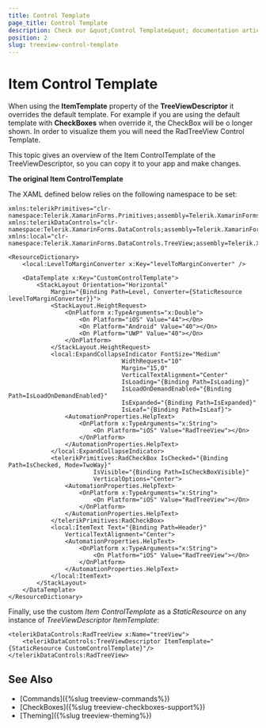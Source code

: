 ```yaml
---
title: Control Template
page_title: Control Template
description: Check our &quot;Control Template&quot; documentation article for Telerik TreeView for Xamarin control.
position: 2
slug: treeview-control-template
---
```


# Item Control Template

When using the **ItemTemplate** property of the **TreeViewDescriptor** it overrides the default template. For example if you are using the default template with **CheckBoxes** when override it, the CheckBox will be o longer shown. In order to visualize them you will need the RadTreeView Control Template.

This topic gives an overview of the Item ControlTemplate of the TreeViewDescriptor, so you can copy it to your app and make changes.

**The original Item ControlTemplate**

The XAML defined below relies on the following namespace to be set:

```XAML
xmlns:telerikPrimitives="clr-namespace:Telerik.XamarinForms.Primitives;assembly=Telerik.XamarinForms.Primitives"
xmlns:telerikDataControls="clr-namespace:Telerik.XamarinForms.DataControls;assembly=Telerik.XamarinForms.DataControls"
xmlns:local="clr-namespace:Telerik.XamarinForms.DataControls.TreeView;assembly=Telerik.XamarinForms.DataControls"
```

```XAML
<ResourceDictionary>
    <local:LevelToMarginConverter x:Key="levelToMarginConverter" />

    <DataTemplate x:Key="CustomControlTemplate">
        <StackLayout Orientation="Horizontal"
            Margin="{Binding Path=Level, Converter={StaticResource levelToMarginConverter}}">
            <StackLayout.HeightRequest>
                <OnPlatform x:TypeArguments="x:Double">
                    <On Platform="iOS" Value="44"></On>
                    <On Platform="Android" Value="40"></On>
                    <On Platform="UWP" Value="40"></On>
                </OnPlatform>
            </StackLayout.HeightRequest>
            <local:ExpandCollapseIndicator FontSize="Medium"
                                WidthRequest="10"
                                Margin="15,0"
                                VerticalTextAlignment="Center"
                                IsLoading="{Binding Path=IsLoading}"
                                IsLoadOnDemandEnabled="{Binding Path=IsLoadOnDemandEnabled}"
                                IsExpanded="{Binding Path=IsExpanded}"
                                IsLeaf="{Binding Path=IsLeaf}">
                <AutomationProperties.HelpText>
                    <OnPlatform x:TypeArguments="x:String">
                        <On Platform="iOS" Value="RadTreeView"></On>
                    </OnPlatform>
                </AutomationProperties.HelpText>
            </local:ExpandCollapseIndicator>
            <telerikPrimitives:RadCheckBox IsChecked="{Binding Path=IsChecked, Mode=TwoWay}"
                        IsVisible="{Binding Path=IsCheckBoxVisible}"
                        VerticalOptions="Center">
                <AutomationProperties.HelpText>
                    <OnPlatform x:TypeArguments="x:String">
                        <On Platform="iOS" Value="RadTreeView"></On>
                    </OnPlatform>
                </AutomationProperties.HelpText>
            </telerikPrimitives:RadCheckBox>
            <local:ItemText Text="{Binding Path=Header}"
                VerticalTextAlignment="Center">
                <AutomationProperties.HelpText>
                    <OnPlatform x:TypeArguments="x:String">
                        <On Platform="iOS" Value="RadTreeView"></On>
                    </OnPlatform>
                </AutomationProperties.HelpText>
            </local:ItemText>
        </StackLayout>
    </DataTemplate>
</ResourceDictionary>
```

Finally, use the custom *Item ControlTemplate* as a *StaticResource* on any instance of *TreeViewDescriptor ItemTemplate*:

```XAML
<telerikDataControls:RadTreeView x:Name="treeView">
    <telerikDataControls:TreeViewDescriptor ItemTemplate="{StaticResource CustomControlTemplate}"/>
</telerikDataControls:RadTreeView>
```

## See Also

* [Commands]({%slug treeview-commands%})
* [CheckBoxes]({%slug treeview-checkboxes-support%})
* [Theming]({%slug treeview-theming%})